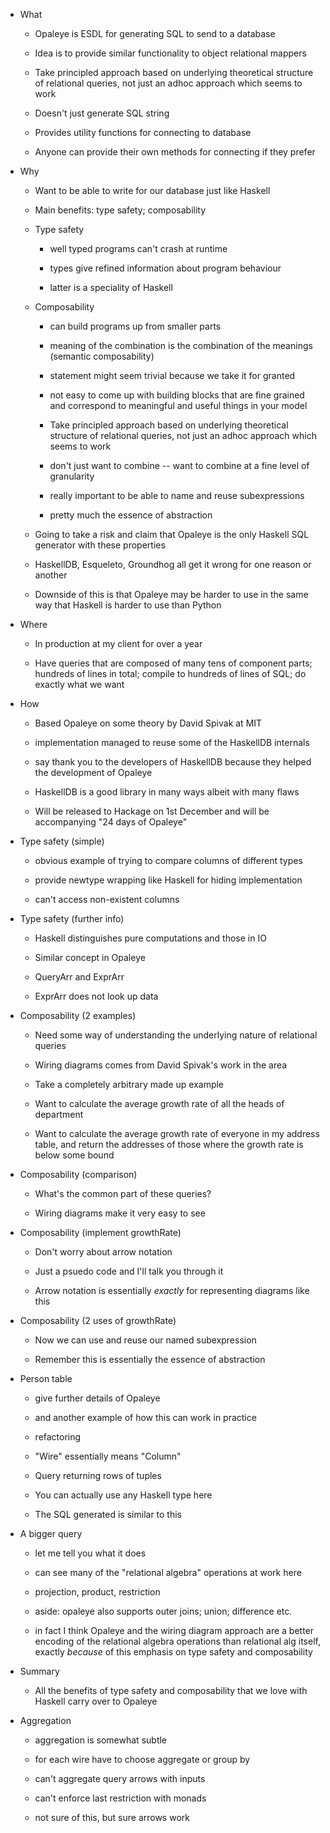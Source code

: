 * What

    * Opaleye is ESDL for generating SQL to send to a database

    * Idea is to provide similar functionality to object relational
      mappers

    * Take principled approach based on underlying theoretical
      structure of relational queries, not just an adhoc approach
      which seems to work

    * Doesn't just generate SQL string

    * Provides utility functions for connecting to database

    * Anyone can provide their own methods for connecting if they
      prefer

* Why

    * Want to be able to write for our database just like Haskell

    * Main benefits: type safety; composability

    * Type safety

        * well typed programs can't crash at runtime

        * types give refined information about program behaviour

        * latter is a speciality of Haskell

     * Composability

        * can build programs up from smaller parts

        * meaning of the combination is the combination of the
          meanings (semantic composability)

        * statement might seem trivial because we take it for granted

        * not easy to come up with building blocks that are fine
          grained and correspond to meaningful and useful things in
          your model

        * Take principled approach based on underlying theoretical
          structure of relational queries, not just an adhoc approach
          which seems to work

        * don't just want to combine -- want to combine at a fine
          level of granularity

        * really important to be able to name and reuse subexpressions

        * pretty much the essence of abstraction

    * Going to take a risk and claim that Opaleye is the only Haskell
      SQL generator with these properties

    * HaskellDB, Esqueleto, Groundhog all get it wrong for one reason
      or another

    * Downside of this is that Opaleye may be harder to use in the
      same way that Haskell is harder to use than Python

* Where

    * In production at my client for over a year

    * Have queries that are composed of many tens of component parts;
      hundreds of lines in total; compile to hundreds of lines of SQL;
      do exactly what we want

* How

    * Based Opaleye on some theory by David Spivak at MIT

    * implementation managed to reuse some of the HaskellDB internals

    * say thank you to the developers of HaskellDB because they helped
      the development of Opaleye

    * HaskellDB is a good library in many ways albeit with many flaws

    * Will be released to Hackage on 1st December and will be
      accompanying "24 days of Opaleye"

* Type safety (simple)

    * obvious example of trying to compare columns of different types

    * provide newtype wrapping like Haskell for hiding implementation

    * can't access non-existent columns

* Type safety (further info)

    * Haskell distinguishes pure computations and those in IO

    * Similar concept in Opaleye

    * QueryArr and ExprArr

    * ExprArr does not look up data

* Composability (2 examples)

    * Need some way of understanding the underlying nature of
      relational queries

    * Wiring diagrams comes from David Spivak's work in the area

    * Take a completely arbitrary made up example

    * Want to calculate the average growth rate of all the heads of
      department

    * Want to calculate the average growth rate of everyone in my
      address table, and return the addresses of those where the
      growth rate is below some bound

* Composability (comparison)

    * What's the common part of these queries?

    * Wiring diagrams make it very easy to see

* Composability (implement growthRate)

    * Don't worry about arrow notation

    * Just a psuedo code and I'll talk you through it

    * Arrow notation is essentially *exactly* for representing
      diagrams like this

* Composability (2 uses of growthRate)

    * Now we can use and reuse our named subexpression

    * Remember this is essentially the essence of abstraction

* Person table

    * give further details of Opaleye
    * and another example of how this can work in practice
    * refactoring

    * "Wire" essentially means "Column"
    * Query returning rows of tuples
    * You can actually use any Haskell type here
    * The SQL generated is similar to this

* A bigger query

    * let me tell you what it does

    * can see many of the "relational algebra" operations at work here
    * projection, product, restriction

    * aside: opaleye also supports outer joins; union; difference etc.

    * in fact I think Opaleye and the wiring diagram approach are a
      better encoding of the relational algebra operations than
      relational alg itself, exactly *because* of this emphasis on
      type safety and composability

* Summary

    * All the benefits of type safety and composability that we love
      with Haskell carry over to Opaleye

* Aggregation

    * aggregation is somewhat subtle

    * for each wire have to choose aggregate or group by

    * can't aggregate query arrows with inputs

    * can't enforce last restriction with monads

    * not sure of this, but sure arrows work
